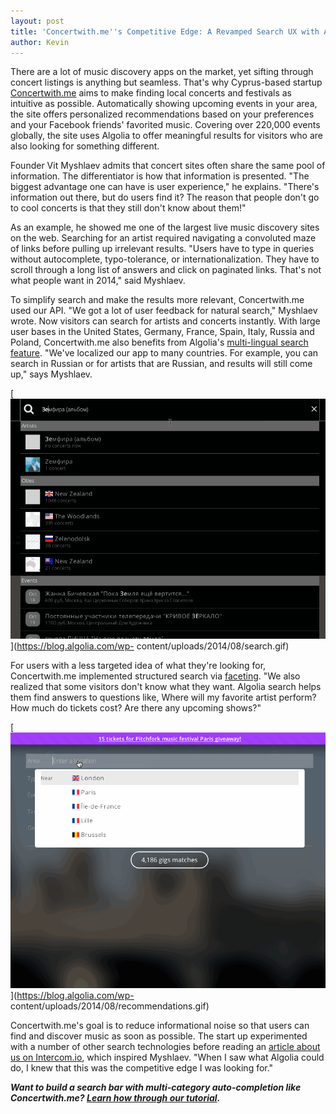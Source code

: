 ```yaml
---
layout: post
title: 'Concertwith.me''s Competitive Edge: A Revamped Search UX with Algolia'
author: Kevin
---
```


There are a lot of music discovery apps on the market, yet sifting through
concert listings is anything but seamless. That's why Cyprus-based startup
[Concertwith.me][1] aims to make finding local concerts
and festivals as intuitive as possible. Automatically showing upcoming events
in your area, the site offers personalized recommendations based on your
preferences and your Facebook friends' favorited music. Covering over 220,000
events globally, the site uses Algolia to offer meaningful results for
visitors who are also looking for something different.

Founder Vit Myshlaev admits that concert sites often share the same pool of
information. The differentiator is how that information is presented. "The
biggest advantage one can have is user experience," he explains. "There's
information out there, but do users find it? The reason that people don't go
to cool concerts is that they still don't know about them!"

As an example, he showed me one of the largest live music discovery sites on
the web. Searching for an artist required navigating a convoluted maze of
links before pulling up irrelevant results. "Users have to type in queries
without autocomplete, typo-tolerance, or internationalization. They have to
scroll through a long list of answers and click on paginated links. That's not
what people want in 2014," said Myshlaev.

To simplify search and make the results more relevant, Concertwith.me used our
API. "We got a lot of user feedback for natural search," Myshlaev wrote. Now
visitors can search for artists and concerts instantly. With large user bases
in the United States, Germany, France, Spain, Italy, Russia and Poland,
Concertwith.me also benefits from Algolia's [multi-lingual search
feature][2]. "We've localized our app
to many countries. For example, you can search in Russian or for artists that
are Russian, and results will still come up," says Myshlaev.

[![search][3]](https://blog.algolia.com/wp-
content/uploads/2014/08/search.gif)

For users with a less targeted idea of what they're looking for,
Concertwith.me implemented structured search via
[faceting][4]. "We also realized
that some visitors don't know what they want. Algolia search helps them find
answers to questions like, Where will my favorite artist perform? How much do
tickets cost? Are there any upcoming shows?"

[![recommendations][5]](https://blog.algolia.com/wp-
content/uploads/2014/08/recommendations.gif)

Concertwith.me's goal is to reduce informational noise so that users can find
and discover music as soon as possible. The start up experimented with a
number of other search technologies before reading an [article about us on
Intercom.io][6], which
inspired Myshlaev. "When I saw what Algolia could do, I knew that this was the
competitive edge I was looking for."

**_Want to build a search bar with multi-category auto-completion like Concertwith.me? [Learn how through our tutorial][7]._**


[1]: http://concertwith.me/
[2]: https://www.algolia.com/doc#Multilingual
[3]: /assets/search.gif
[4]: http://faq.algolia.com/basics/what-is-faceting/
[5]: /assets/recommendations.gif
[6]: http://insideintercom.io/7-things-wish-every-search-did/
[7]: https://www.algolia.com/doc/tutorials
